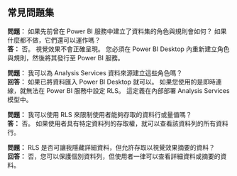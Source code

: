 ## <a name="faq"></a>常見問題集
**問題︰** 如果先前曾在 Power BI 服務中建立了資料集的角色與規則會如何？ 如果什麼都不做，它們還可以運作嗎？  
**答：** 否。 視覺效果不會正確呈現。 您必須在 Power BI Desktop 內重新建立角色與規則，然後將其發行至 Power BI 服務。

**問題︰** 我可以為 Analysis Services 資料來源建立這些角色嗎？  
**回答︰** 如果已將資料匯入 Power BI Desktop 就可以。 如果您使用的是即時連線，就無法在 Power BI 服務中設定 RLS。 這定義在內部部署 Analysis Services 模型中。

**問題：** 我可以使用 RLS 來限制使用者能夠存取的資料行或量值嗎？  
**答：** 否。 如果使用者具有特定資料列的存取權，就可以查看該資料列的所有資料行。

**問題：** RLS 是否可讓我隱藏詳細資料，但允許存取以視覺效果摘要的資料？  
**回答：** 否，您可以保護個別資料列，但使用者一律可以查看詳細資料或摘要的資料。

